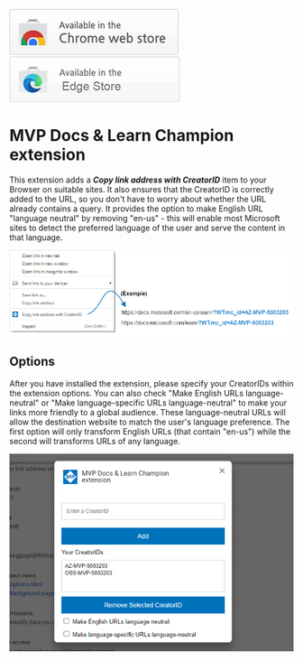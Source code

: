<a target="_blank" href="https://chrome.google.com/webstore/detail/mvp-docs-learn-champion-e/eichjbmnicihhbhodbejfkceoknaclfd">![Try it now in CWS](./assets/available_chrome.png "Click here to install this sample from the Chrome Web Store")</a>
<a target="_blank" href="https://microsoftedge.microsoft.com/addons/detail/mvp-docs-learn-champion/fmbcbeaecledoacfmelbailimfbcjpkb">![Try it now in Edge](./assets/available_edge.png "Click here to install this sample from the Edge Store")</a>

# MVP Docs & Learn Champion extension

This extension adds a ***Copy link address with CreatorID*** item to your Browser on suitable sites.
It also ensures that the CreatorID is correctly added to the URL, so you don't have to worry about whether the URL already contains a query.
It provides the option to make English URL "language neutral" by removing "en-us" - this will enable most Microsoft sites to detect the preferred language of the user and serve the content in that language.

![Image of the context menue](./assets/browser_copy_link_example.png)


## Options

After you have installed the extension, please specify your CreatorIDs within the extension options. 
You can also check "Make English URLs language-neutral" or "Make language-specific URLs language-neutral" to make your links more friendly to a global audience. These language-neutral URLs will allow the destination website to match the user's language preference. 
The first option will only transform English URLs (that contain "en-us") while the second will transforms URLs of any language.   

![Extension Options](./assets/screenshot_options.png)
